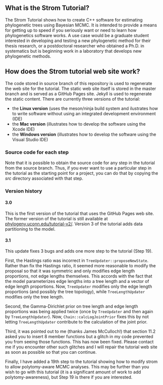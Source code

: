 ## What is the Strom Tutorial?
The Strom Tutorial shows how to create C++ software for estimating phylogenetic trees using Bayesian MCMC. It is intended to provide a means for getting up to speed if you seriously want or need to learn how phylogenetics software works. A use case would be a graduate student interested in developing and testing a new phylogenetic method for their thesis research, or a postdoctoral researcher who obtained a Ph.D. in systematics but is beginning work in a laboratory that develops new phylogenetic methods.

## How does the Strom tutorial web site work?
The code stored in source branch of this repository is used to regenerate the web site for the tutorial. The static web site itself is stored in the master branch and is served as a GitHub Pages site. Jekyll is used to regenerate the static content. There are currently three versions of the tutorial:
- the **Linux version** (uses the meson/ninja build system and ilustrates how to write software without using an integrated development environment (IDE)
- the **Mac version** (illustrates how to develop the software using the Xcode IDE)
- the **Windows version** (illustrates how to develop the software using the Visual Studio IDE)

### Source code for each step

Note that it is possible to obtain the source code for any step in the tutorial from the source branch. Thus, if you ever want to use a particular step in the tutorial as the starting point for a project, you can do that by copying the _src_ directory associated with that step.

### Version history

#### 3.0

This is the first version of the tutorial that uses the GitHub Pages web site. The former
version of the tutorial is still available at [phylogeny.uconn.edu/tutorial-v2/](https://phylogeny.uconn.edu/tutorial-v2/). Version 3 of the tutorial adds data partitioning to the model.

#### 3.1

This update fixes 3 bugs and adds one more step to the tutorial (Step 19). 

First, the Hastings ratio was incorrect in `TreeUpdater::proposeNewState`. Rather than fix the Hastings ratio, it seemed more reasonable to modify the proposal so that it was symmetric and only modifies edge length proportions, not edge lengths themselves. This accords with the fact that the model parameterizes edge lengths into a tree length and a vector of edge length proportions. Now, `TreeUpdater` modifies only the edge length proportions (and possibly the tree topology), while `TreeLengthUpdater` modifies only the tree length. 

Second, the Gamma-Dirichlet prior on tree length and edge length proportions was being applied twice (once by `TreeUpdater` and then again by `TreeLengthUpdater`). Now, `Chain::calcLogJointPrior` fixes this by not letting `TreeLengthUpdater` contribute to the calculation of the joint prior. 

Third, it was pointed out to me (thanks James McCulloch!) that section 11.2 asked you to insert 8 member functions but a glitch in my code prevented you from seeing those functions. This has now been fixed. Please contact me if you encounter other such glitches and I will repair the tutorial web site as soon as possible so that you can continue.

Finally, I have added a 19th step to the tutorial showing how to modify strom to allow polytomy-aware MCMC analyses. This may be further than you wish to go with this tutorial (it is a significant amount of work to add polytomy-awareness), but Step 19 is there if you are interested.
